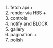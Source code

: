 1. fetch api +
2. render via HBS +
3. controls
4. notify and BLOCK
5. gallery
6. pagination +
7. polish
